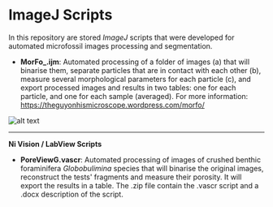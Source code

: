 # ImageJ Scripts
In this repository are stored *ImageJ* scripts that were developed for automated microfossil images processing and segmentation.

* **MorFo_.ijm**: Automated processing of a folder of images (a) that will binarise them, separate particles that are in contact with each other (b), measure several morphological parameters for each particle (c), and export processed images and results in two tables: one for each particle, and one for each sample (averaged). For more information: https://theguyonhismicroscope.wordpress.com/morfo/

![alt text](https://theguyonhismicroscope.files.wordpress.com/2019/12/fig02.jpg?w=2046 "MorFo steps")

***

**Ni Vision / LabView Scripts**

* **PoreViewG.vascr**: Automated processing of images of crushed benthic foraminifera *Globobulimina* species that will binarise the original images, reconstruct the tests' fragments and measure their porosity. It will export the results in a table. The .zip file contain the .vascr script and a .docx description of the script.
